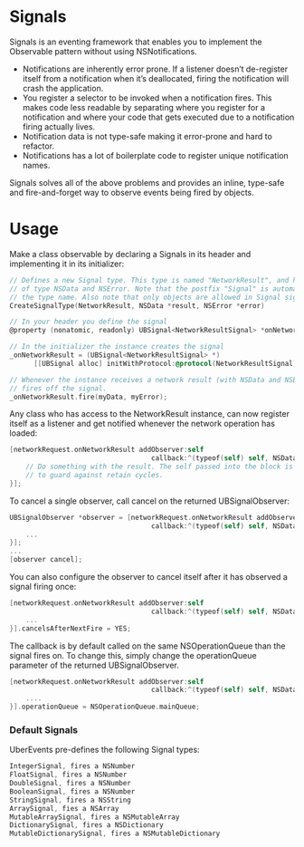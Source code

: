 # Signals

Signals is an eventing framework that enables you to implement the Observable pattern without using NSNotifications.

- Notifications are inherently error prone. If a listener doesn’t de-register itself from a notification when it’s deallocated, firing the notification will crash the application.
- You register a selector to be invoked when a notification fires. This makes code less readable by separating where you register for a notification and where your code that gets executed due to a notification firing actually lives.
- Notification data is not type-safe making it error-prone and hard to refactor.
- Notifications has a lot of boilerplate code to register unique notification names.

Signals solves all of the above problems and provides an inline, type-safe and fire-and-forget way to observe events being fired by objects.

# Usage

Make a class observable by declaring a Signals in its header and implementing it in its initializer:

```objective-c
// Defines a new Signal type. This type is named "NetworkResult", and has two parameters 
// of type NSData and NSError. Note that the postfix "Signal" is automatically added to 
// the type name. Also note that only objects are allowed in Signal signatures.
CreateSignalType(NetworkResult, NSData *result, NSError *error)

// In your header you define the signal
@property (nonatomic, readonly) UBSignal<NetworkResultSignal> *onNetworkResult;

// In the initializer the instance creates the signal
_onNetworkResult = (UBSignal<NetworkResultSignal> *)
      [[UBSignal alloc] initWithProtocol:@protocol(NetworkResultSignal)];

// Whenever the instance receives a network result (with NSData and NSError), it
// fires off the signal.
_onNetworkResult.fire(myData, myError);
```

Any class who has access to the NetworkResult instance, can now register itself as a listener and get notified whenever the network operation has loaded:

```objective-c
[networkRequest.onNetworkResult addObserver:self 
                                   callback:^(typeof(self) self, NSData *data, NSError *error) {
    // Do something with the result. The self passed into the block is weakified by Signals
    // to guard against retain cycles.
}];
```

To cancel a single observer, call cancel on the returned UBSignalObserver:

```objective-c
UBSignalObserver *observer = [networkRequest.onNetworkResult addObserver:self 
                                   callback:^(typeof(self) self, NSData *data, NSError *error) {
    ...
}];
...
[observer cancel];
```

You can also configure the observer to cancel itself after it has observed a signal firing once:

```objective-c
[networkRequest.onNetworkResult addObserver:self 
                                   callback:^(typeof(self) self, NSData *data, NSError *error) {
    ...
}].cancelsAfterNextFire = YES;
```

The callback is by default called on the same NSOperationQueue than the signal fires on. To change this, simply change the operationQueue parameter of the returned UBSignalObserver.

```objective-c
[networkRequest.onNetworkResult addObserver:self 
                                   callback:^(typeof(self) self, NSData *data, NSError *error) {
    ....
}].operationQueue = NSOperationQueue.mainQueue;
```

### Default Signals
UberEvents pre-defines the following Signal types:

```objective-c
IntegerSignal, fires a NSNumber
FloatSignal, fires a NSNumber
DoubleSignal, fires a NSNumber
BooleanSignal, fires a NSNumber
StringSignal, fires a NSString
ArraySignal, fies a NSArray
MutableArraySignal, fires a NSMutableArray
DictionarySignal, fires a NSDictionary
MutableDictionarySignal, fires a NSMutableDictionary
```
